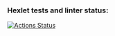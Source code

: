 ### Hexlet tests and linter status:
[![Actions Status](https://github.com/petrgavrilov/js-oop-project-62/workflows/hexlet-check/badge.svg)](https://github.com/petrgavrilov/js-oop-project-62/actions)